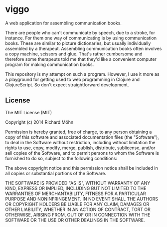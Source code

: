 # viggo

A web application for assembling communication books.

There are people who can't communicate by speech, due to a stroke, for instance. 
For them one way of communicating is by using communication books. These are
similar to picture dictionaries, but usually individually assembled by a
therapeut. Assembling communication books often involves a copy machine,
scissors and glue. That's rather cumbersome and therefore some therapeuts told
me that they'd like a convenient computer program for making communication
books.

This repository is my attempt on such a program. However, I use it more as a
playground for getting used to web programming in Clojure and ClojureScript. So
don't expect straightforward development.

## License

The MIT License (MIT)

Copyright (c) 2014 Richard Möhn

Permission is hereby granted, free of charge, to any person obtaining a copy
of this software and associated documentation files (the "Software"), to deal
in the Software without restriction, including without limitation the rights
to use, copy, modify, merge, publish, distribute, sublicense, and/or sell
copies of the Software, and to permit persons to whom the Software is
furnished to do so, subject to the following conditions:

The above copyright notice and this permission notice shall be included in
all copies or substantial portions of the Software.

THE SOFTWARE IS PROVIDED "AS IS", WITHOUT WARRANTY OF ANY KIND, EXPRESS OR
IMPLIED, INCLUDING BUT NOT LIMITED TO THE WARRANTIES OF MERCHANTABILITY,
FITNESS FOR A PARTICULAR PURPOSE AND NONINFRINGEMENT. IN NO EVENT SHALL THE
AUTHORS OR COPYRIGHT HOLDERS BE LIABLE FOR ANY CLAIM, DAMAGES OR OTHER
LIABILITY, WHETHER IN AN ACTION OF CONTRACT, TORT OR OTHERWISE, ARISING FROM,
OUT OF OR IN CONNECTION WITH THE SOFTWARE OR THE USE OR OTHER DEALINGS IN
THE SOFTWARE.
